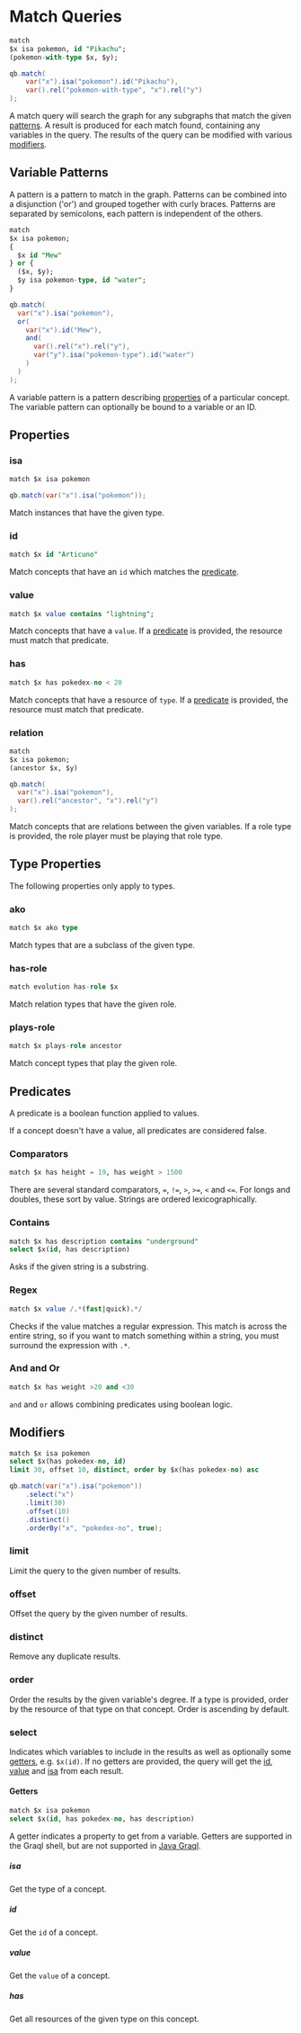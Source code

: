 # Match Queries

```sql
match
$x isa pokemon, id "Pikachu";
(pokemon-with-type $x, $y);
```
```java
qb.match(
    var("x").isa("pokemon").id("Pikachu"),
    var().rel("pokemon-with-type", "x").rel("y")
);
```

A match query will search the graph for any subgraphs that match the given
[patterns](#variable-patterns). A result is produced for each match found,
containing any variables in the query. The results of the query can be modified
with various [modifiers](#modifiers).

## Variable Patterns

A pattern is a pattern to match in the graph. Patterns can be combined into a
disjunction ('or') and grouped together with curly braces. Patterns are
separated by semicolons, each pattern is independent of the others.

```sql
match
$x isa pokemon;
{
  $x id "Mew"
} or {
  ($x, $y);
  $y isa pokemon-type, id "water";
}
```
```java
qb.match(
  var("x").isa("pokemon"),
  or(
    var("x").id("Mew"),
    and(
      var().rel("x").rel("y"),
      var("y").isa("pokemon-type").id("water")
    )
  )
);
```


A variable pattern is a pattern describing [properties](#properties) of a
particular concept. The variable pattern can optionally be bound to a variable
or an ID.

## Properties

### isa

```sql
match $x isa pokemon
```
```java
qb.match(var("x").isa("pokemon"));
```

Match instances that have the given type.

### id

```sql
match $x id "Articuno"
```

Match concepts that have an `id` which matches the [predicate](#predicates).

### value

```sql
match $x value contains "lightning";
```

Match concepts that have a `value`. If a [predicate](#predicates) is provided,
the resource must match that predicate.

### has

```sql
match $x has pokedex-no < 20
```

Match concepts that have a resource of `type`. If a [predicate](#predicates) is
provided, the resource must match that predicate.

### relation

```sql
match
$x isa pokemon;
(ancestor $x, $y)
```
```java
qb.match(
  var("x").isa("pokemon"),
  var().rel("ancestor", "x").rel("y")
);
```

Match concepts that are relations between the given variables. If a role type
is provided, the role player must be playing that role type.

## Type Properties

The following properties only apply to types.

### ako

```sql
match $x ako type
```

Match types that are a subclass of the given type.

### has-role

```sql
match evolution has-role $x
```

Match relation types that have the given role.

### plays-role

```sql
match $x plays-role ancestor
```

Match concept types that play the given role.

## Predicates

A predicate is a boolean function applied to values.

If a concept doesn't have a value, all predicates are considered false.

### Comparators

```sql
match $x has height = 19, has weight > 1500
```

There are several standard comparators, `=`, `!=`, `>`, `>=`, `<` and `<=`. For
longs and doubles, these sort by value. Strings are ordered lexicographically.

### Contains

```sql
match $x has description contains "underground"
select $x(id, has description)
```

Asks if the given string is a substring.

### Regex

```sql
match $x value /.*(fast|quick).*/
```

Checks if the value matches a regular expression. This match is across the
entire string, so if you want to match something within a string, you must
surround the expression with `.*`.

### And and Or

```sql
match $x has weight >20 and <30
```

`and` and `or` allows combining predicates using boolean logic.

## Modifiers

```sql
match $x isa pokemon
select $x(has pokedex-no, id)
limit 30, offset 10, distinct, order by $x(has pokedex-no) asc
```
```java
qb.match(var("x").isa("pokemon"))
    .select("x")
    .limit(30)
    .offset(10)
    .distinct()
    .orderBy("x", "pokedex-no", true);
```

### limit
Limit the query to the given number of results.

### offset
Offset the query by the given number of results.

### distinct
Remove any duplicate results.

### order
Order the results by the given variable's degree. If a type is provided, order
by the resource of that type on that concept. Order is ascending by default.

### select

Indicates which variables to include in the results as well as optionally some
[getters](#getters), e.g. `$x(id)`. If no getters are provided, the query will
get the [id](#section-id), [value](#section-value) and [isa](#section-isa) from
each result.

#### Getters

```sql
match $x isa pokemon
select $x(id, has pokedex-no, has description)
```

A getter indicates a property to get from a variable. Getters are supported in
the Graql shell, but are not supported in [Java Graql](java-graql.md).

##### isa
Get the type of a concept.

##### id
Get the `id` of a concept.

##### value
Get the `value` of a concept.

##### has
Get all resources of the given type on this concept.
